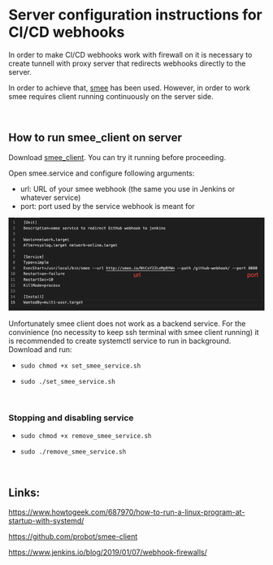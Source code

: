 # Server configuration instructions for CI/CD webhooks

In order to make CI/CD webhooks work with firewall on it is necessary to create tunnell with proxy server that redirects webhooks directly to the server.

In order to achieve that, <a href="https://github.com/probot/smee.io">smee</a> has been used. However, in order to work smee requires client running continuously on the server side.

<br>

## How to run smee_client on server

Download <a href="https://github.com/probot/smee-client">smee_client</a>. You can try it running before proceeding.

Open smee.service and configure following arguments:
- url: URL of your smee webhook (the same you use in Jenkins or whatever service)
- port: port used by the service webhook is meant for
<img src="./images/screenshot.jpeg">

Unfortunately smee client does not work as a backend service. For the convinience (no necessity to keep ssh terminal with smee client running) it is recommended to create systemctl service to run in background. Download and run:
    
- `sudo chmod +x set_smee_service.sh`

- `sudo ./set_smee_service.sh`

<br>

### Stopping and disabling service

- `sudo chmod +x remove_smee_service.sh`

- `sudo ./remove_smee_service.sh`

<br>

## Links:
https://www.howtogeek.com/687970/how-to-run-a-linux-program-at-startup-with-systemd/

https://github.com/probot/smee-client

https://www.jenkins.io/blog/2019/01/07/webhook-firewalls/
